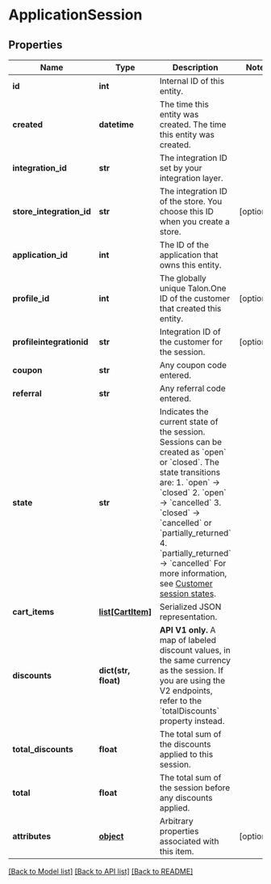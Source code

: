 # ApplicationSession


## Properties
Name | Type | Description | Notes
------------ | ------------- | ------------- | -------------
**id** | **int** | Internal ID of this entity. | 
**created** | **datetime** | The time this entity was created. The time this entity was created. | 
**integration_id** | **str** | The integration ID set by your integration layer. | 
**store_integration_id** | **str** | The integration ID of the store. You choose this ID when you create a store. | [optional] 
**application_id** | **int** | The ID of the application that owns this entity. | 
**profile_id** | **int** | The globally unique Talon.One ID of the customer that created this entity. | [optional] 
**profileintegrationid** | **str** | Integration ID of the customer for the session. | [optional] 
**coupon** | **str** | Any coupon code entered. | 
**referral** | **str** | Any referral code entered. | 
**state** | **str** | Indicates the current state of the session. Sessions can be created as &#x60;open&#x60; or &#x60;closed&#x60;. The state transitions are:  1. &#x60;open&#x60; → &#x60;closed&#x60; 2. &#x60;open&#x60; → &#x60;cancelled&#x60; 3. &#x60;closed&#x60; → &#x60;cancelled&#x60; or &#x60;partially_returned&#x60; 4. &#x60;partially_returned&#x60; → &#x60;cancelled&#x60;  For more information, see [Customer session states](https://docs.talon.one/docs/dev/concepts/entities/customer-sessions).  | 
**cart_items** | [**list[CartItem]**](CartItem.md) | Serialized JSON representation. | 
**discounts** | **dict(str, float)** | **API V1 only.** A map of labeled discount values, in the same currency as the session.  If you are using the V2 endpoints, refer to the &#x60;totalDiscounts&#x60; property instead.  | 
**total_discounts** | **float** | The total sum of the discounts applied to this session. | 
**total** | **float** | The total sum of the session before any discounts applied. | 
**attributes** | [**object**](.md) | Arbitrary properties associated with this item. | [optional] 

[[Back to Model list]](../README.md#documentation-for-models) [[Back to API list]](../README.md#documentation-for-api-endpoints) [[Back to README]](../README.md)



